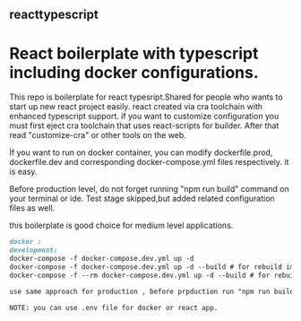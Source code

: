 ## reacttypescript
# React boilerplate with typescript including docker configurations. 


 This repo is boilerplate for react typesript.Shared for people who wants to start up new react project easily. 
 react created via cra toolchain with enhanced typescript support. if you want to customize configuration you must first eject cra toolchain that uses react-scripts     for builder. After that read "customize-cra" or other tools on the web. 

 İf you want to run on docker container, you can modify dockerfile.prod, dockerfile.dev and corresponding docker-compose.yml files respectively. 
 it is easy. 

Before production level, do not forget running "npm run build" command on your terminal or ide. 
Test stage skipped,but added related configuration files as well. 

this boilerplate is good choice for medium level applications. 
```markdown
docker : 
development: 
docker-compose -f docker-compose.dev.yml up -d 
docker-compose -f docker-compose.dev.yml up -d --build # for rebuild images and container respectively 
docker-compose -f --rm docker-compose.dev.yml up -d --build # for rebuild images and container respectively and when you shutdown docker it will remove image and container too. 

use same approach for production , before prpduction run "npm run build" 

NOTE: you can use .env file for docker or react app.

